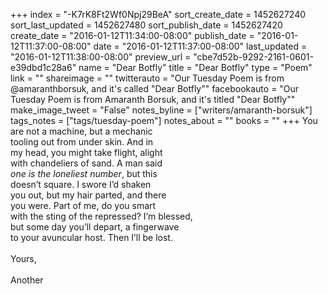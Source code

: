 +++
index = "-K7rK8Ft2Wf0Npj29BeA"
sort_create_date = 1452627240
sort_last_updated = 1452627480
sort_publish_date = 1452627420
create_date = "2016-01-12T11:34:00-08:00"
publish_date = "2016-01-12T11:37:00-08:00"
date = "2016-01-12T11:37:00-08:00"
last_updated = "2016-01-12T11:38:00-08:00"
preview_url = "cbe7d52b-9292-2161-0601-e39dbd1c28a6"
name = "Dear Botfly"
title = "Dear Botfly"
type = "Poem"
link = ""
shareimage = ""
twitterauto = "Our Tuesday Poem is from @amaranthborsuk, and it's called \"Dear Botfly\""
facebookauto = "Our Tuesday Poem is from Amaranth Borsuk, and it's titled \"Dear Botfly\""
make_image_tweet = "False"
notes_byline = ["writers/amaranth-borsuk"]
tags_notes = ["tags/tuesday-poem"]
notes_about = ""
books = ""
+++
You are not a machine, but a mechanic<br>
tooling out from under skin. And in<br>
my head, you might take flight, alight<br>
with chandeliers of sand. A man said<br>
_one is the loneliest number_, but this<br>
doesn’t square. I swore I’d shaken<br>
you out, but my hair parted, and there<br>
you were. Part of me, do you smart<br>
with the sting of the repressed? I’m blessed,<br>
but some day you’ll depart, a fingerwave<br>
to your avuncular host. Then I’ll be lost.<br><br>
Yours,<br><br>
Another 